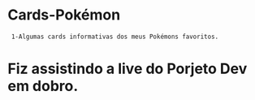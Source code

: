  # Cards-Pokémon

``` 1-Algumas cards informativas dos meus Pokémons favoritos.```

# Fiz assistindo a live do Porjeto Dev em dobro.
